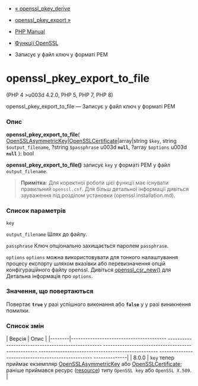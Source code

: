 - [« openssl_pkey_derive](function.openssl-pkey-derive.md)
- [openssl_pkey_export »](function.openssl-pkey-export.md)

- [PHP Manual](index.md)
- [Функції OpenSSL](ref.openssl.md)
- Записує у файл ключ у форматі PEM

# openssl_pkey_export_to_file

(PHP 4 \>u003d 4.2.0, PHP 5, PHP 7, PHP 8)

openssl_pkey_export_to_file — Записує у файл ключ у форматі PEM

### Опис

**openssl_pkey_export_to_file**(
[OpenSSLAsymmetricKey](class.opensslasymmetrickey.md)\|[OpenSSLCertificate](class.opensslcertificate.md)\|array\|string
`$key`,
string `$output_filename`,
?string `$passphrase` u003d **`null`**,
?array `$options` u003d **`null`**
): bool

**openssl_pkey_export_to_file()** записує `key` у форматі PEM у файл
`output_filename`.

> **Примітка**: Для коректної роботи цієї функції має існувати
> правильний `openssl.cnf`. Для більш детальної інформації дивіться
> зауваження під розділом установки (openssl.installation.md).

### Список параметрів

`key`

`output_filename`
Шлях до файлу.

`passphrase`
Ключ опціонально захищається паролем `passphrase`.

`options`
`options` можна використовувати для тонкого налаштування процесу експорту
шляхом вказівки або перевизначення опцій конфігураційного файлу
openssl. Дивіться [openssl_csr_new()](function.openssl-csr-new.md) для
Детальна інформація про `options`.

### Значення, що повертаються

Повертає **`true`** у разі успішного виконання або **`false`** у
у разі виникнення помилки.

### Список змін

| Версія | Опис |
|--------|---------------------------------------- -------------------------------------------------- -------------------------------------------------- -------------------------------------------------- -------------------------------------------------- --------------|
| 8.0.0 | `key` тепер приймає екземпляр [OpenSSLAsymmetricKey](class.opensslasymmetrickey.md) або [OpenSSLCertificate](class.opensslcertificate.md); раніше приймався ресурс ([resource](language.types.resource.md)) типу `OpenSSL key` або `OpenSSL X.509`. |
